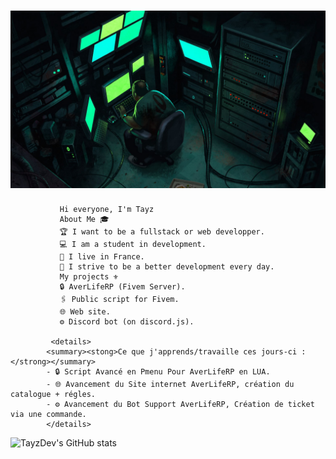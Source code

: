 # ![TayzDev](https://github.com/TayzDev/TayzDev/blob/main/1_ZYvIODaecwrVI6ZybAdn3Q.jpeg)


               Hi everyone, I'm Tayz 
               About Me 🎓
               🏆 I want to be a fullstack or web developper.
               💻 I am a student in development.
               👯 I live in France.
               👤 I strive to be a better development every day.
               My projects ⚜️
               🔒 AverLifeRP (Fivem Server).
               🖇 Public script for Fivem.
               🌐 Web site.
               ⚙ Discord bot (on discord.js).

             <details>
            <summary><stong>Ce que j'apprends/travaille ces jours-ci :</strong></summary>
            - 🔒 Script Avancé en Pmenu Pour AverLifeRP en LUA.
            - 🌐 Avancement du Site internet AverLifeRP, création du catalogue + régles.
            - ⚙ Avancement du Bot Support AverLifeRP, Création de ticket via une commande.
            </details>

![TayzDev's GitHub stats](https://github-readme-stats.vercel.app/api?username=TayzDev&hide=contribs,prs)

